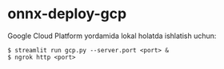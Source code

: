 # onnx-deploy-gcp

Google Cloud Platform yordamida lokal holatda ishlatish uchun:

```
$ streamlit run gcp.py --server.port <port> &
$ ngrok http <port>
```
